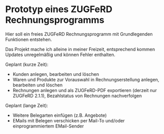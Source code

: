 # Prototyp eines ZUGFeRD Rechnungsprogramms

Hier soll ein freies ZUGFeRD Rechnungsprogramm mit Grundlegenden Funktionen entstehen.

Das Projekt mache ich alleine in meiner Freizeit, entsprechend kommen Updates unregelmäßig und können Fehler enthalten.

Geplant (kurze Zeit):
- Kunden anlegen, bearbeiten und löschen
- Waren und Produkte zur Vorauswahl in Rechnungserstellung anlegen, bearbeiten und löschen
- Rechnungen anlegen und als ZUGFeRD-PDF exportieren (derzeit nur ZUGFeRD 2.1.1), Bezahlstatus von Rechnungen nachverfolgen

Geplant (lange Zeit):
- Weitere Belegarten einfügen (z.B. Angebote)
- EMails mit Belegen verschicken per Mail-To und/oder einprogrammiertem EMail-Sender
